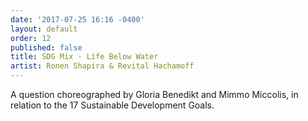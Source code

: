 ```yaml
---
date: '2017-07-25 16:16 -0400'
layout: default
order: 12
published: false
title: SDG Mix - Life Below Water
artist: Ronen Shapira & Revital Hachamoff
---
```

A question choreographed by Gloria Benedikt and Mimmo Miccolis, in relation to the 17 Sustainable Development Goals.
